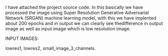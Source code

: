 I have attached the project source code.
In this basically we have processed the image using Super Resolution Generative Adversarial Network (SRGAN)  machine learning  model, with this we have implented about 200 epochs and in output we can clearly see thedifference in output image as well as input image which is low resolution image.

INPUT IMAGES:

lowres1, lowres2, small_image_3_channels.
